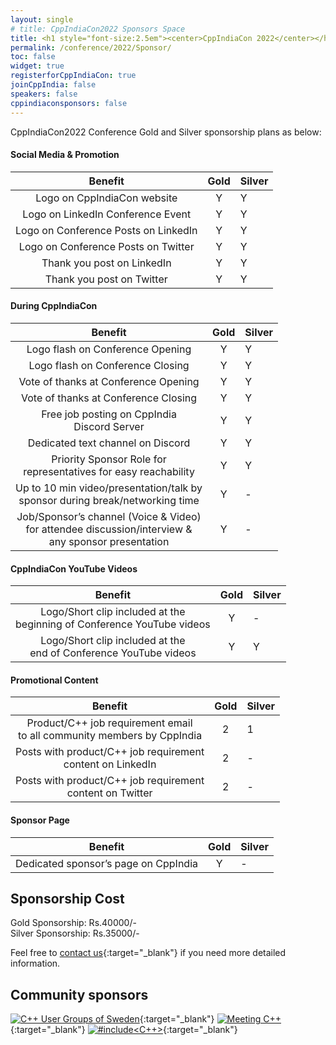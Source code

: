 ```yaml
---
layout: single
# title: CppIndiaCon2022 Sponsors Space
title: <h1 style="font-size:2.5em"><center>CppIndiaCon 2022</center></h1><center><p style="font-size:0.75em">The C++ festival of India</p><center><p style="font-size:1.5em">Sponsorship plan
permalink: /conference/2022/Sponsor/
toc: false
widget: true
registerforCppIndiaCon: true
joinCppIndia: false
speakers: false
cppindiaconsponsors: false
---
```

CppIndiaCon2022 Conference Gold and Silver sponsorship plans as below:

#### Social Media & Promotion

| Benefit | Gold | Silver |
| :---: |:---:|:---|
| Logo on CppIndiaCon website | Y | Y |
| Logo on LinkedIn Conference Event | Y | Y|
| Logo on Conference Posts on LinkedIn | Y | Y |
| Logo on Conference Posts on Twitter | Y | Y |
| Thank you post on LinkedIn | Y | Y |
| Thank you post on Twitter | Y | Y |

#### During CppIndiaCon

| Benefit | Gold | Silver |
| :---: |:---:|:---|
| Logo flash on Conference Opening | Y | Y |
| Logo flash on Conference Closing | Y | Y |
| Vote of thanks at Conference Opening | Y | Y |
| Vote of thanks at Conference Closing | Y | Y |
| Free job posting on CppIndia <br>Discord Server | Y | Y |
| Dedicated text channel on Discord | Y | Y |
| Priority Sponsor Role for <br>representatives for easy reachability | Y | Y |
| Up to 10 min video/presentation/talk by <br>sponsor during break/networking time | Y | - |	
| Job/Sponsor’s channel (Voice & Video) <br>for attendee discussion/interview & <br>any sponsor presentation | Y | - |	

#### CppIndiaCon YouTube Videos

| Benefit | Gold | Silver |
| :---: |:---:|:---|
| Logo/Short clip included at the <br>beginning of Conference YouTube videos | Y | - |	
| Logo/Short clip included at the <br>end of Conference YouTube videos | Y | Y |

#### Promotional Content

| Benefit | Gold | Silver |
| :---: |:---:|:---|
| Product/C++ job requirement email <br>to all community members by CppIndia | 2 | 1 |
| Posts with product/C++ job requirement <br>content on LinkedIn | 2 | - |	
| Posts with product/C++ job requirement <br>content on Twitter | 2 | - |

#### Sponsor Page

| Benefit | Gold | Silver |
| :---: |:---:|:---|
| Dedicated sponsor’s page on CppIndia | Y | - |	

## Sponsorship Cost
Gold Sponsorship: Rs.40000/-
<br>Silver Sponsorship: Rs.35000/-

Feel free to [contact us](https://www.cppindia.co.in/_pages/contact/){:target="_blank"} if you need more detailed information.

<!-- ## Sponsors
[![jetbrains](/Sponsors/jetbrains.png)](https://www.jetbrains.com){:target="_blank"} -->

## Community sponsors

[![C++ User Groups of Sweden](/Sponsors/SwedenCppOfficial.png)](https://www.swedencpp.se/){:target="_blank"}
[![Meeting C++](/Sponsors/meeting_cpp.png)](https://www.meetingcpp.com){:target="_blank"}
[![#include<C++>](/Sponsors/include_logo.png)](https://www.includecpp.org/){:target="_blank"}
